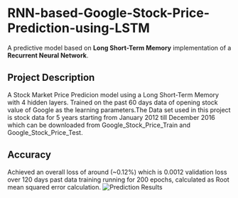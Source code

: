 # RNN-based-Google-Stock-Price-Prediction-using-LSTM
A predictive model based on **Long Short-Term Memory** implementation of a **Recurrent Neural Network**.
</br>
## Project Description 
A Stock Market Price Predicion model using a Long Short-Term Memory with 4 hidden layers. Trained on the past 60 days data of opening stock value of Google as the learning parameters.The Data set used in this project is stock data for 5 years starting from January 2012 till December 2016 which can be downloaded from Google_Stock_Price_Train and Google_Stock_Price_Test. 
</br>
## Accuracy 
Achieved an overall loss of around (~0.12%) which is 0.0012 validation loss over 120 days past data training running for 200 epochs, calculated as Root mean squared error calculation.
![Prediction Results](https://user-images.githubusercontent.com/88145926/127497204-ba0441bb-bfce-4492-8484-dc5213e9623e.png)
